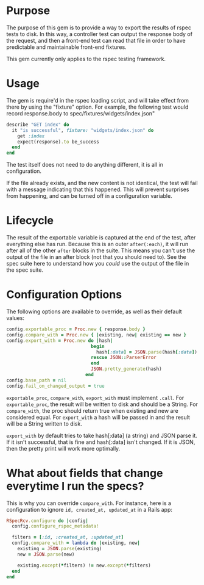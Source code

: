 # Purpose

The purpose of this gem is to provide a way to export the results of rspec tests to disk. In this way, a controller test can output the response body of the request, and then a front-end test can read that file in order to have predictable and maintainable front-end fixtures.

This gem currently only applies to the rspec testing framework.

# Usage

The gem is require'd in the rspec loading script, and will take effect from there by using the "fixture" option. For example, the following test would record response.body to spec/fixtures/widgets/index.json"

```ruby
describe "GET index" do
  it "is successful", fixture: "widgets/index.json" do
    get :index
    expect(response).to be_success
  end
end
```

The test itself does not need to do anything different, it is all in configuration.

If the file already exists, and the new content is not identical, the test will fail with a message indicating that this happened. This will prevent surprises from happening, and can be turned off in a configuration variable.

# Lifecycle

The result of the exportable variable is captured at the end of the test, after everything else has run. Because this is an
outer `after(:each)`, it will run after all of the other `after` blocks in the suite. This means you can't use the output of
the file in an after block (not that you should need to). See the spec suite here to understand how you *could* use the output of
the file in the spec suite.

# Configuration Options

The following options are available to override, as well as their default values:

```ruby
config.exportable_proc = Proc.new { response.body }
config.compare_with = Proc.new { |existing, new| existing == new }
config.export_with = Proc.new do |hash|
                               begin
                                 hash[:data] = JSON.parse(hash[:data])
                               rescue JSON::ParserError
                               end
                               JSON.pretty_generate(hash)
                             end
config.base_path = nil
config.fail_on_changed_output = true
```

`exportable_proc`, `compare_with`, `export_with` must implement `.call`. For `exportable_proc`, the result will be written to disk
and should be a String. For `compare_with`, the proc should return true when existing and new are considered equal. For `export_with`
a hash will be passed in and the result will be a String written to disk.

`export_with` by default tries to take hash[:data] (a string) and JSON parse it. If it isn't successful, that is fine and hash[:data] isn't
changed. If it is JSON, then the pretty print will work more optimally.

# What about fields that change everytime I run the specs?

This is why you can override `compare_with`. For instance, here is a configuration to ignore `id, created_at, updated_at` in a Rails app:

```ruby
RSpecRcv.configure do |config|
  config.configure_rspec_metadata!

  filters = [:id, :created_at, :updated_at]
  config.compare_with = lambda do |existing, new|
    existing = JSON.parse(existing)
    new = JSON.parse(new)

    existing.except(*filters) != new.except(*filters)
  end
end
```
